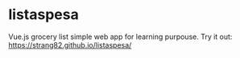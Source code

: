 # listaspesa

Vue.js grocery list simple web app for learning purpouse.
Try it out: https://strang82.github.io/listaspesa/
